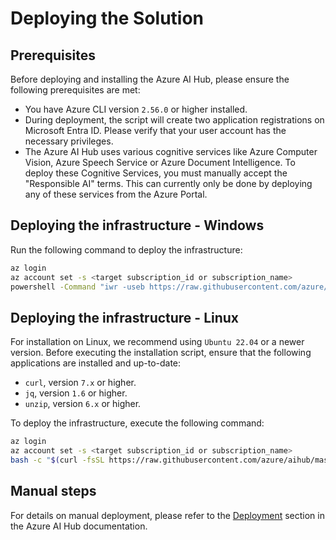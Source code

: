# Deploying the Solution

## Prerequisites

Before deploying and installing the Azure AI Hub, please ensure the following prerequisites are met:

- You have Azure CLI version `2.56.0` or higher installed.
- During deployment, the script will create two application registrations on Microsoft Entra ID. Please verify that your user account has the necessary privileges.
- The Azure AI Hub uses various cognitive services like Azure Computer Vision, Azure Speech Service or Azure Document Intelligence. To deploy these Cognitive Services, you must manually accept the "Responsible AI" terms. This can currently only be done by deploying any of these services from the Azure Portal.

## Deploying the infrastructure - Windows

Run the following command to deploy the infrastructure:

```bash
az login
az account set -s <target subscription_id or subscription_name>
powershell -Command "iwr -useb https://raw.githubusercontent.com/azure/aihub/master/install/install.ps1 | iex"
```

## Deploying the infrastructure - Linux

For installation on Linux, we recommend using `Ubuntu 22.04` or a newer version. Before executing the installation script, ensure that the following applications are installed and up-to-date:

- `curl`, version `7.x` or higher.
- `jq`, version `1.6` or higher.
- `unzip`, version `6.x` or higher.

To deploy the infrastructure, execute the following command:

```bash
az login
az account set -s <target subscription_id or subscription_name>
bash -c "$(curl -fsSL https://raw.githubusercontent.com/azure/aihub/master/install/install_linux.sh)"
```

## Manual steps

For details on manual deployment, please refer to the [Deployment](https://azure.github.io/aihub/docs/deployment/) section in the Azure AI Hub documentation.
